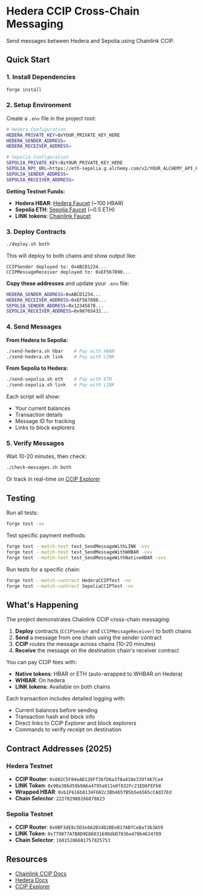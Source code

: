 # Hedera CCIP Cross-Chain Messaging

Send messages between Hedera and Sepolia using Chainlink CCIP.

## Quick Start

### 1. Install Dependencies
```bash
forge install
```

### 2. Setup Environment

Create a `.env` file in the project root:

```bash
# Hedera Configuration
HEDERA_PRIVATE_KEY=0xYOUR_PRIVATE_KEY_HERE
HEDERA_SENDER_ADDRESS=
HEDERA_RECEIVER_ADDRESS=

# Sepolia Configuration
SEPOLIA_PRIVATE_KEY=0xYOUR_PRIVATE_KEY_HERE
SEPOLIA_RPC_URL=https://eth-sepolia.g.alchemy.com/v2/YOUR_ALCHEMY_API_KEY
SEPOLIA_SENDER_ADDRESS=
SEPOLIA_RECEIVER_ADDRESS=
```

**Getting Testnet Funds:**
- **Hedera HBAR**: [Hedera Faucet](https://portal.hedera.com/faucet) (~100 HBAR)
- **Sepolia ETH**: [Sepolia Faucet](https://sepoliafaucet.com/) (~0.5 ETH)
- **LINK tokens**: [Chainlink Faucet](https://faucets.chain.link/sepolia)

### 3. Deploy Contracts

```bash
./deploy.sh both
```

This will deploy to both chains and show output like:
```
CCIPSender deployed to: 0xABCD1234...
CCIPMessageReceiver deployed to: 0xEF567890...
```

**Copy these addresses** and update your `.env` file:
```bash
HEDERA_SENDER_ADDRESS=0xABCD1234...
HEDERA_RECEIVER_ADDRESS=0xEF567890...
SEPOLIA_SENDER_ADDRESS=0x12345678...
SEPOLIA_RECEIVER_ADDRESS=0x98765432...
```

### 4. Send Messages

**From Hedera to Sepolia:**
```bash
./send-hedera.sh hbar    # Pay with HBAR
./send-hedera.sh link    # Pay with LINK
```

**From Sepolia to Hedera:**
```bash
./send-sepolia.sh eth    # Pay with ETH
./send-sepolia.sh link   # Pay with LINK
```

Each script will show:
- Your current balances
- Transaction details
- Message ID for tracking
- Links to block explorers

### 5. Verify Messages

Wait 10-20 minutes, then check:
```bash
./check-messages.sh both
```

Or track in real-time on [CCIP Explorer](https://ccip.chain.link/)

## Testing

Run all tests:
```bash
forge test -vv
```

Test specific payment methods:
```bash
forge test --match-test test_SendMessageWithLINK -vvv
forge test --match-test test_SendMessageWithWHBAR -vvv
forge test --match-test test_SendMessageWithNativeHBAR -vvv
```

Run tests for a specific chain:
```bash
forge test --match-contract HederaCCIPTest -vv
forge test --match-contract SepoliaCCIPTest -vv
```

## What's Happening

The project demonstrates Chainlink CCIP cross-chain messaging:

1. **Deploy** contracts (`CCIPSender` and `CCIPMessageReceiver`) to both chains
2. **Send** a message from one chain using the sender contract
3. **CCIP** routes the message across chains (10-20 minutes)
4. **Receive** the message on the destination chain's receiver contract

You can pay CCIP fees with:
- **Native tokens**: HBAR or ETH (auto-wrapped to WHBAR on Hedera)
- **WHBAR**: On hedera
- **LINK tokens**: Available on both chains

Each transaction includes detailed logging with:
- Current balances before sending
- Transaction hash and block info
- Direct links to CCIP Explorer and block explorers
- Commands to verify receipt on destination

## Contract Addresses (2025)

### Hedera Testnet
- **CCIP Router**: `0x802C5F84eAD128Ff36fD6a3f8a418e339f467Ce4`
- **LINK Token**: `0x90a386d59b9A6a4795a011e8f032Fc21ED6FEFb6`
- **Wrapped HBAR**: `0xb1F616b8134F602c3Bb465fB5b5e6565cCAd37Ed`
- **Chain Selector**: `222782988166878823`

### Sepolia Testnet
- **CCIP Router**: `0x0BF3dE8c5D3e8A2B34D2BEeB17ABfCeBaf363A59`
- **LINK Token**: `0x779877A7B0D9E8603169DdbD7836e478b4624789`
- **Chain Selector**: `16015286601757825753`

## Resources

- [Chainlink CCIP Docs](https://docs.chain.link/ccip)
- [Hedera Docs](https://docs.hedera.com/)
- [CCIP Explorer](https://ccip.chain.link/)
